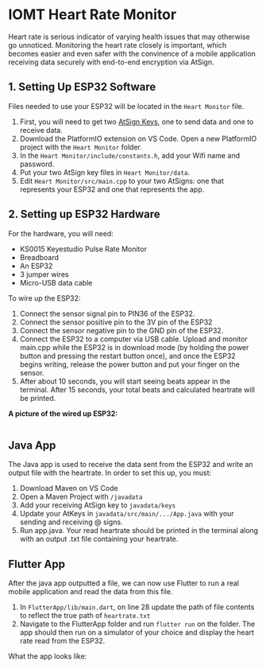 <h1 id="toc_0">IOMT Heart Rate Monitor</h1>

<p>Heart rate is serious indicator of varying health issues that may otherwise go unnoticed. Monitoring the heart rate closely is important, which becomes easier and even safer with the convinence of a mobile application receiving data securely with end-to-end encryption via AtSign.</p>

<h2 id="toc_1">1. Setting Up ESP32 Software</h2>

<p>Files needed to use your ESP32 will be located in the <code>Heart Monitor</code> file.</p>

<ol>
<li>First, you will need to get two <a href="https://my.atsign.com/dashboard">AtSign Keys</a>, one to send data and one to receive data.</li>
<li>Download the PlatformIO extension on VS Code. Open a new PlatformIO project with the <code>Heart Monitor</code> folder. </li>
<li>In the <code>Heart Monitor/include/constants.h</code>, add your Wifi name and password. </li>
<li>Put your two AtSign key files in <code>Heart Monitor/data</code>.</li>
<li>Edit <code>Heart Monitor/src/main.cpp</code> to your two AtSigns: one that represents your ESP32 and one that represents the app.</li>
</ol>

<h2 id="toc_2">2. Setting up ESP32 Hardware</h2>

<p>For the hardware, you will need:</p>

<ul>
<li>KS0015 Keyestudio Pulse Rate Monitor</li>
<li>Breadboard</li>
<li>An ESP32</li>
<li>3 jumper wires</li>
<li>Micro-USB data cable</li>
</ul>

<p>To wire up the ESP32:</p>

<ol>
<li>Connect the sensor signal pin to PIN36 of the ESP32.</li>
<li>Connect the sensor positive pin to the 3V pin of the ESP32</li>
<li>Connect the sensor negative pin to the GND pin of the ESP32.</li>
<li>Connect the ESP32 to a computer via USB cable. Upload and monitor main.cpp while the ESP32 is in download mode (by holding the power button and pressing the restart button once), and once the ESP32 begins writing, release the power button and put your finger on the sensor.</li>
<li>After about 10 seconds, you will start seeing beats appear in the terminal. After 15 seconds, your total beats and calculated heartrate will be printed.</li>
</ol>

<p><strong>A picture of the wired up ESP32:</strong></p>

<p><img src="https://media.discordapp.net/attachments/833554069070938116/1105699368381714472/image.png?width=942&amp;height=866" alt=""></p>

<h2 id="toc_3">Java App</h2>

<p>The Java app is used to receive the data sent from the ESP32 and write an output file with the heartrate. In order to set this up, you must:</p>

<ol>
<li>Download Maven on VS Code</li>
<li>Open a Maven Project with <code>/javadata</code></li>
<li>Add your receiving AtSign key to <code>javadata/keys</code></li>
<li>Update your AtKeys in <code>javadata/src/main/.../App.java</code> with your sending and receiving @ signs.</li>
<li>Run app.java. Your read heartrate should be printed in the terminal along with an output .txt file containing your heartrate.</li>
</ol>

<h2 id="toc_4">Flutter App</h2>

<p>After the java app outputted a file, we can now use Flutter to run a real mobile application and read the data from this file.</p>

<ol>
<li>In <code>FlutterApp/lib/main.dart</code>, on line 28 update the path of file contents to reflect the true path of <code>heartrate.txt</code></li>
<li>Navigate to the FlutterApp folder and run <code>flutter run</code> on the folder. The app should then run on a simulator of your choice and display the heart rate read from the ESP32.</li>
</ol>

<p>What the app looks like:
<img src="https://media.discordapp.net/attachments/833554069070938116/1105701131155406878/image.png?width=508&amp;height=1056" alt="">
<img src="https://media.discordapp.net/attachments/833554069070938116/1105701176617476159/image.png?width=490&amp;height=1056" alt=""></p>
